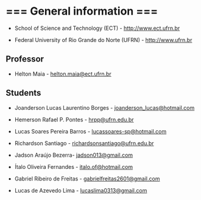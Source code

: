 # === General information ===

* School of Science and Technology (ECT) - http://www.ect.ufrn.br

* Federal University of Rio Grande do Norte (UFRN) - http://www.ufrn.br

## Professor

* Helton Maia - helton.maia@ect.ufrn.br

## Students

* Joanderson Lucas Laurentino Borges - joanderson_lucas@hotmail.com

* Hemerson Rafael P. Pontes - hrpp@ufrn.edu.br

* Lucas Soares Pereira Barros - lucassoares-sp@hotmail.com

* Richardson Santiago - richardsonsantiago@ufrn.edu.br

* Jadson Araújo Bezerra- jadson013@gmail.com

* Ítalo Oliveira Fernandes - italo.of@hotmail.com

* Gabriel Ribeiro de Freitas - gabrielfreitas2601@gmail.com

* Lucas de Azevedo Lima - lucaslima0313@gmail.com
 

